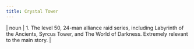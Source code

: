 ```yaml
---
title: Crystal Tower
---
```

| noun | 1.  	The level 50, 24-man alliance raid series, including Labyrinth of the Ancients, Syrcus Tower, and The World of Darkness. Extremely relevant to the main story.	|